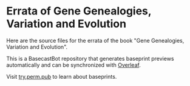 # Errata of Gene Genealogies, Variation and Evolution

Here are the source files for the errata of the book "Gene Genealogies, Variation and Evolution".

This is a BasecastBot repository that generates baseprint previews automatically and can
be synchronized with [Overleaf](https://overleaf.com).

Visit [try.perm.pub](https://try.perm.pub) to learn about baseprints.
